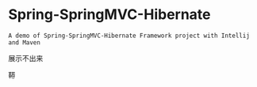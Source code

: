 # Spring-SpringMVC-Hibernate
`A demo of Spring-SpringMVC-Hibernate Framework project with Intellij and Maven`

展示不出来

鞯